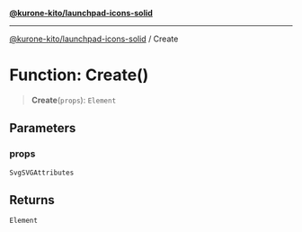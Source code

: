 [**@kurone-kito/launchpad-icons-solid**](../README.md)

***

[@kurone-kito/launchpad-icons-solid](../globals.md) / Create

# Function: Create()

> **Create**(`props`): `Element`

## Parameters

### props

`SvgSVGAttributes`

## Returns

`Element`
